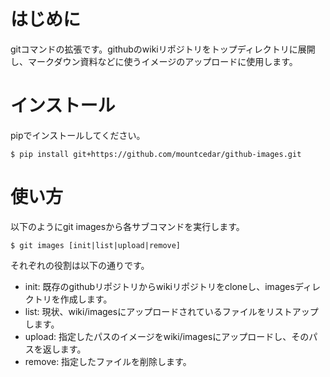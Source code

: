 # はじめに

gitコマンドの拡張です。githubのwikiリポジトリをトップディレクトリに展開し、マークダウン資料などに使うイメージのアップロードに使用します。

# インストール

pipでインストールしてください。

```
$ pip install git+https://github.com/mountcedar/github-images.git
```

# 使い方

以下のようにgit imagesから各サブコマンドを実行します。

```
$ git images [init|list|upload|remove]
```

それぞれの役割は以下の通りです。

* init: 既存のgithubリポジトリからwikiリポジトリをcloneし、imagesディレクトリを作成します。
* list: 現状、wiki/imagesにアップロードされているファイルをリストアップします。
* upload: 指定したパスのイメージをwiki/imagesにアップロードし、そのパスを返します。
* remove: 指定したファイルを削除します。
